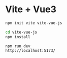 # Vite + Vue3

```bash
npm init vite vite-vue-js

cd vite-vue-js
npm install

npm run dev
http://localhost:5173/
```